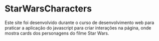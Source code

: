 # StarWarsCharacters

Este site foi desenvolvido durante o curso de desenvolvimento web para praticar a aplicação do javascript para criar interaçôes na página, onde mostra cards dos personagens do filme Star Wars.
